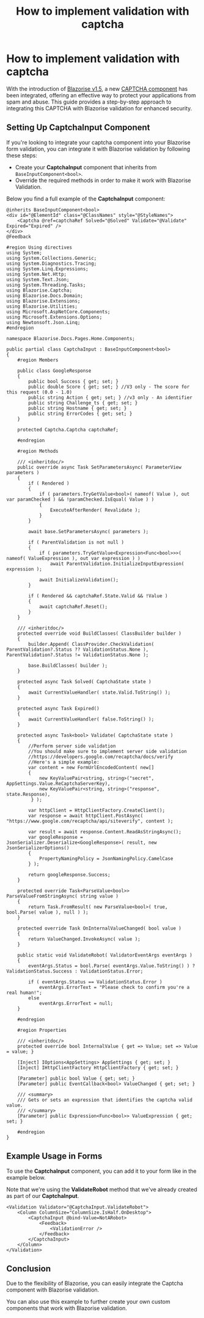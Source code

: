 ﻿---
title: How to implement validation with captcha
description: Discover how to integrate the Blazorise CAPTCHA component with Blazorise validation for enhanced security.
permalink: /blog/how-to-implement-validation-with-captcha
canonical: /blog/how-to-implement-validation-with-captcha
image-url: /img/how-to-implement-validation-with-captcha.png
image-title: How to implement validation with captcha
author-name: David Moreira
author-image: david
posted-on: May 8th, 2024
read-time: 5 min
---

# How to implement validation with captcha

With the introduction of [Blazorise v1.5](news/release-notes/150), a new [CAPTCHA component](docs/extensions/captcha) has been integrated, offering an effective way to protect your applications from spam and abuse. This guide provides a step-by-step approach to integrating this CAPTCHA with Blazorise validation for enhanced security.

## Setting Up CaptchaInput Component

If you're looking to integrate your captcha component into your Blazorise form validation, you can integrate it with Blazorise validation by following these steps:

- Create your **CaptchaInput** component that inherits from `BaseInputComponent<bool>`.
- Override the required methods in order to make it work with Blazorise Validation.

Below you find a full example of the **CaptchaInput** component:

```html|CaptchaInputExample
@inherits BaseInputComponent<bool>
<div id="@ElementId" class="@ClassNames" style="@StyleNames">
    <Captcha @ref=captchaRef Solved="@Solved" Validate="@Validate" Expired="Expired" />
</div>
@Feedback
```

```cs|CaptchaInputCsExample
﻿#region Using directives
using System;
using System.Collections.Generic;
using System.Diagnostics.Tracing;
using System.Linq.Expressions;
using System.Net.Http;
using System.Text.Json;
using System.Threading.Tasks;
using Blazorise.Captcha;
using Blazorise.Docs.Domain;
using Blazorise.Extensions;
using Blazorise.Utilities;
using Microsoft.AspNetCore.Components;
using Microsoft.Extensions.Options;
using Newtonsoft.Json.Linq;
#endregion

namespace Blazorise.Docs.Pages.Home.Components;

public partial class CaptchaInput : BaseInputComponent<bool>
{
    #region Members

    public class GoogleResponse
    {
        public bool Success { get; set; }
        public double Score { get; set; } //V3 only - The score for this request (0.0 - 1.0)
        public string Action { get; set; } //v3 only - An identifier
        public string Challenge_ts { get; set; }
        public string Hostname { get; set; }
        public string ErrorCodes { get; set; }
    }

    protected Captcha.Captcha captchaRef;

    #endregion

    #region Methods

    /// <inheritdoc/>
    public override async Task SetParametersAsync( ParameterView parameters )
    {
        if ( Rendered )
        {
            if ( parameters.TryGetValue<bool>( nameof( Value ), out var paramChecked ) && !paramChecked.IsEqual( Value ) )
            {
                ExecuteAfterRender( Revalidate );
            }
        }

        await base.SetParametersAsync( parameters );

        if ( ParentValidation is not null )
        {
            if ( parameters.TryGetValue<Expression<Func<bool>>>( nameof( ValueExpression ), out var expression ) )
                await ParentValidation.InitializeInputExpression( expression );

            await InitializeValidation();
        }

        if ( Rendered && captchaRef.State.Valid && !Value )
        {
            await captchaRef.Reset();
        }
    }

    /// <inheritdoc/>
    protected override void BuildClasses( ClassBuilder builder )
    {
        builder.Append( ClassProvider.CheckValidation( ParentValidation?.Status ?? ValidationStatus.None ), ParentValidation?.Status != ValidationStatus.None );

        base.BuildClasses( builder );
    }

    protected async Task Solved( CaptchaState state )
    {
        await CurrentValueHandler( state.Valid.ToString() );
    }

    protected async Task Expired()
    {
        await CurrentValueHandler( false.ToString() );
    }

    protected async Task<bool> Validate( CaptchaState state )
    {
        //Perform server side validation
        //You should make sure to implement server side validation
        //https://developers.google.com/recaptcha/docs/verify
        //Here's a simple example:
        var content = new FormUrlEncodedContent( new[]
        {
            new KeyValuePair<string, string>("secret", AppSettings.Value.ReCaptchaServerKey),
            new KeyValuePair<string, string>("response", state.Response),
         } );

        var httpClient = HttpClientFactory.CreateClient();
        var response = await httpClient.PostAsync( "https://www.google.com/recaptcha/api/siteverify", content );

        var result = await response.Content.ReadAsStringAsync();
        var googleResponse = JsonSerializer.Deserialize<GoogleResponse>( result, new JsonSerializerOptions()
        {
            PropertyNamingPolicy = JsonNamingPolicy.CamelCase
        } );

        return googleResponse.Success;
    }

    protected override Task<ParseValue<bool>> ParseValueFromStringAsync( string value )
    {
        return Task.FromResult( new ParseValue<bool>( true, bool.Parse( value ), null ) );
    }

    protected override Task OnInternalValueChanged( bool value )
    {
        return ValueChanged.InvokeAsync( value );
    }

    public static void ValidateRobot( ValidatorEventArgs eventArgs )
    {
        eventArgs.Status = bool.Parse( eventArgs.Value.ToString() ) ? ValidationStatus.Success : ValidationStatus.Error;

        if ( eventArgs.Status == ValidationStatus.Error )
            eventArgs.ErrorText = "Please check to confirm you're a real human!";
        else
            eventArgs.ErrorText = null;
    }

    #endregion

    #region Properties

    /// <inheritdoc/>
    protected override bool InternalValue { get => Value; set => Value = value; }

    [Inject] IOptions<AppSettings> AppSettings { get; set; }
    [Inject] IHttpClientFactory HttpClientFactory { get; set; }

    [Parameter] public bool Value { get; set; }
    [Parameter] public EventCallback<bool> ValueChanged { get; set; }

    /// <summary>
    /// Gets or sets an expression that identifies the captcha valid value.
    /// </summary>
    [Parameter] public Expression<Func<bool>> ValueExpression { get; set; }

    #endregion
}
```

## Example Usage in Forms

To use the **CaptchaInput** component, you can add it to your form like in the example below.

Note that we're using the **ValidateRobot** method that we've already created as part of our **CaptchaInput**.

```html|CaptchaInputUsage
<Validation Validator="@CaptchaInput.ValidateRobot">
    <Column ColumnSize="ColumnSize.IsHalf.OnDesktop">
        <CaptchaInput @bind-Value=NotARobot>
            <Feedback>
                <ValidationError />
            </Feedback>
        </CaptchaInput>
    </Column>
</Validation>
```

## Conclusion

Due to the flexibility of Blazorise, you can easily integrate the Captcha component with Blazorise validation. 

You can also use this example to further create your own custom components that work with Blazorise validation.